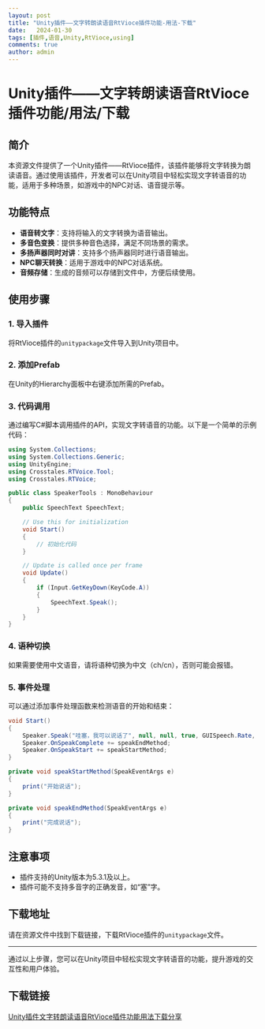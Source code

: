 ```yaml
---
layout: post
title: "Unity插件——文字转朗读语音RtVioce插件功能-用法-下载"
date:   2024-01-30
tags: [插件,语音,Unity,RtVioce,using]
comments: true
author: admin
---
```

# Unity插件——文字转朗读语音RtVioce插件功能/用法/下载

## 简介

本资源文件提供了一个Unity插件——RtVioce插件，该插件能够将文字转换为朗读语音。通过使用该插件，开发者可以在Unity项目中轻松实现文字转语音的功能，适用于多种场景，如游戏中的NPC对话、语音提示等。

## 功能特点

- **语音转文字**：支持将输入的文字转换为语音输出。
- **多音色变换**：提供多种音色选择，满足不同场景的需求。
- **多扬声器同时对讲**：支持多个扬声器同时进行语音输出。
- **NPC聊天转换**：适用于游戏中的NPC对话系统。
- **音频存储**：生成的音频可以存储到文件中，方便后续使用。

## 使用步骤

### 1. 导入插件

将RtVioce插件的`unitypackage`文件导入到Unity项目中。

### 2. 添加Prefab

在Unity的Hierarchy面板中右键添加所需的Prefab。

### 3. 代码调用

通过编写C#脚本调用插件的API，实现文字转语音的功能。以下是一个简单的示例代码：

```csharp
using System.Collections;
using System.Collections.Generic;
using UnityEngine;
using Crosstales.RTVoice.Tool;
using Crosstales.RTVoice;

public class SpeakerTools : MonoBehaviour
{
    public SpeechText SpeechText;

    // Use this for initialization
    void Start()
    {
        // 初始化代码
    }

    // Update is called once per frame
    void Update()
    {
        if (Input.GetKeyDown(KeyCode.A))
        {
            SpeechText.Speak();
        }
    }
}
```

### 4. 语种切换

如果需要使用中文语音，请将语种切换为中文（ch/cn），否则可能会报错。

### 5. 事件处理

可以通过添加事件处理函数来检测语音的开始和结束：

```csharp
void Start()
{
    Speaker.Speak("哇塞，我可以说话了", null, null, true, GUISpeech.Rate, GUISpeech.Volume, "", GUISpeech.Pitch);
    Speaker.OnSpeakComplete += speakEndMethod;
    Speaker.OnSpeakStart += speakStartMethod;
}

private void speakStartMethod(SpeakEventArgs e)
{
    print("开始说话");
}

private void speakEndMethod(SpeakEventArgs e)
{
    print("完成说话");
}
```

## 注意事项

- 插件支持的Unity版本为5.3.1及以上。
- 插件可能不支持多音字的正确发音，如“塞”字。

## 下载地址

请在资源文件中找到下载链接，下载RtVioce插件的`unitypackage`文件。

---

通过以上步骤，您可以在Unity项目中轻松实现文字转语音的功能，提升游戏的交互性和用户体验。

## 下载链接

[Unity插件文字转朗读语音RtVioce插件功能用法下载分享](https://pan.quark.cn/s/2b4e17d47cd4)